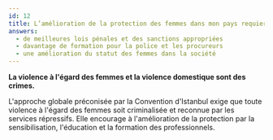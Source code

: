 ```yaml
---
id: 12
title: L’amélioration de la protection des femmes dans mon pays requiert
answers:
  - de meilleures lois pénales et des sanctions appropriées
  - davantage de formation pour la police et les procureurs
  - une amélioration du statut des femmes dans la société
---
```

**La violence à l'égard des femmes et la violence domestique sont des crimes.**

L'approche globale préconisée par la Convention d'Istanbul exige que toute
violence à l'égard des femmes soit criminalisée et reconnue par les services
répressifs. Elle encourage à l'amélioration de la protection par la
sensibilisation, l'éducation et la formation des professionnels.
